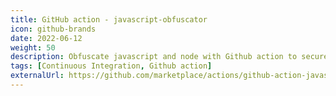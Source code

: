 ```yaml
---
title: GitHub action - javascript-obfuscator
icon: github-brands
date: 2022-06-12
weight: 50
description: Obfuscate javascript and node with Github action to secure your code. The Github action uses the [javascript-obfuscator](https://github.com/javascript-obfuscator/javascript-obfuscator)
tags: [Continuous Integration, Github action]
externalUrl: https://github.com/marketplace/actions/github-action-javascript-obfuscator
---
```

